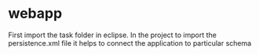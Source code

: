 # webapp
First import the task folder in eclipse.
In the project to import the persistence.xml file it helps to connect the application to particular schema
